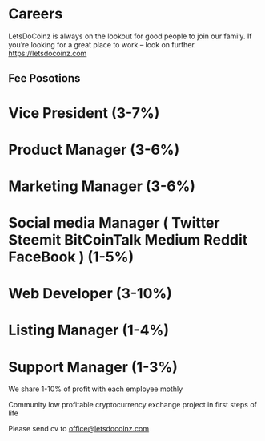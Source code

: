 # Careers
LetsDoCoinz is always on the lookout for good people to join our family. If you’re looking for a great place to work – look on further. https://letsdocoinz.com

## Fee Posotions

# Vice President (3-7%)

# Product Manager (3-6%)

# Marketing Manager (3-6%)

# Social media Manager ( Twitter Steemit BitCoinTalk Medium Reddit FaceBook ) (1-5%)

# Web Developer (3-10%)

# Listing Manager (1-4%)

# Support Manager (1-3%)

We share 1-10% of profit with each employee mothly

Community low profitable cryptocurrency exchange project in first steps of life

Please send cv to office@letsdocoinz.com

